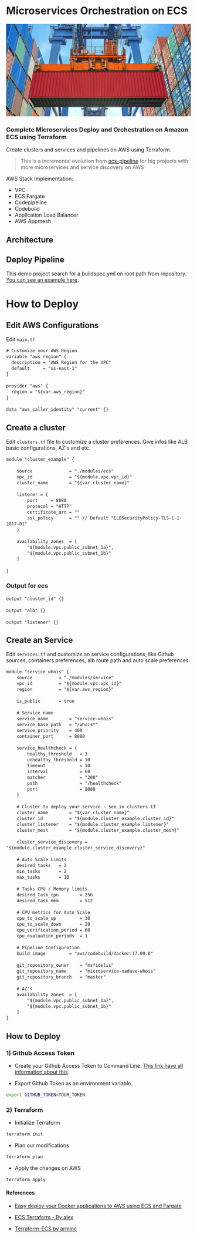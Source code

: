 
# Microservices Orchestration on ECS

![Arch](.github/images/container.jpg)

### Complete Microservices Deploy and Orchestration on Amazon ECS using Terraform

Create clusters and services and pipelines on AWS using Terraform.

> This is a incremental evolution from [ecs-pipeline](https://github.com/msfidelis/ecs-pipeline) for big projects with more microservices and service discovery on AWS

AWS Stack Implementation:

* VPC
* ECS Fargate
* Codepipeline
* Codebuild
* Application Load Balancer
* AWS Appmesh


## Architecture 

<!-- ![Arch](.github/images/ECS-Arquitetura.png) -->

## Deploy Pipeline

This demo project search for a buildspec.yml on root path from repository. [You can see an example here](https://github.com/msfidelis/microservice-nadave-whois/blob/master/buildspec.yml).



<!-- ![Steps](.github/images/pipeline-demo.png) -->

# How to Deploy

## Edit AWS Configurations

Edit `main.tf`

```hcl
# Customize your AWS Region
variable "aws_region" {
  description = "AWS Region for the VPC"
  default     = "us-east-1"
}

provider "aws" {
  region = "${var.aws_region}"
}

data "aws_caller_identity" "current" {}
```

## Create a cluster

Edit `clusters.tf` file to customize a cluster preferences. Give infos like ALB basic configurations, AZ's and etc.

```hcl
module "cluster_example" {

    source              = "./modules/ecs"
    vpc_id              = "${module.vpc.vpc_id}"
    cluster_name        = "${var.cluster_name}"

    listener = {
        port     = 8080
        protocol = "HTTP"
        certificate_arn = ""
        ssl_policy      = "" // Default "ELBSecurityPolicy-TLS-1-1-2017-01"
    }

    availability_zones  = [
        "${module.vpc.public_subnet_1a}",
        "${module.vpc.public_subnet_1b}"
    ]

}
```

### Output for ecs

```hcl
output "cluster_id" {}

output "alb" {}

output "listener" {}

```

## Create an Service

Edit `services.tf` and customize an service configurations, like Github sources, containers preferences, alb route path and auto scale preferences.

```hcl
module "service_whois" {
    source          = "./modules/service"
    vpc_id          = "${module.vpc.vpc_id}"
    region          = "${var.aws_region}"

    is_public       = true

    # Service name
    service_name        = "service-whois"
    service_base_path   = "/whois*"
    service_priority    = 400
    container_port      = 8080

    service_healthcheck = {
        healthy_threshold   = 3
        unhealthy_threshold = 10
        timeout             = 10
        interval            = 60
        matcher             = "200"
        path                = "/healthcheck"
        port                = 8080
    }

    # Cluster to deploy your service - see in clusters.tf
    cluster_name        = "${var.cluster_name}"
    cluster_id          = "${module.cluster_example.cluster_id}"
    cluster_listener    = "${module.cluster_example.listener}"
    cluster_mesh        = "${module.cluster_example.cluster_mesh}"

    cluster_service_discovery = "${module.cluster_example.cluster_service_discovery}"

    # Auto Scale Limits
    desired_tasks   = 2
    min_tasks       = 2
    max_tasks       = 10

    # Tasks CPU / Memory limits
    desired_task_cpu        = 256
    desired_task_mem        = 512

    # CPU metrics for Auto Scale
    cpu_to_scale_up         = 30
    cpu_to_scale_down       = 20
    cpu_verification_period = 60
    cpu_evaluation_periods  = 1

    # Pipeline Configuration
    build_image         = "aws/codebuild/docker:17.09.0"

    git_repository_owner    = "msfidelis"
    git_repository_name     = "microservice-nadave-whois"
    git_repository_branch   = "master"

    # AZ's
    availability_zones  = [
        "${module.vpc.public_subnet_1a}",
        "${module.vpc.public_subnet_1b}"
    ]
}
```


## How to Deploy

### 1) Github Access Token

* Create your Github Access Token to Command Line. [This link have all information about this](https://help.github.com/articles/creating-a-personal-access-token-for-the-command-line/). 


* Export Github Token as an environment variable. 

```bash
export GITHUB_TOKEN=YOUR_TOKEN
``` 

### 2) Terraform 

* Initialize Terraform 

```bash
terraform init
```

* Plan our modifications

```bash
terraform plan
```

* Apply the changes on AWS

```bash
terraform apply
```

#### References

* [Easy deploy your Docker applications to AWS using ECS and Fargate](https://thecode.pub/easy-deploy-your-docker-applications-to-aws-using-ecs-and-fargate-a988a1cc842f)

* [ECS Terraform - By alex](https://github.com/alex/ecs-terraform)

* [Terraform-ECS by arminc](https://github.com/arminc/terraform-ecs)





